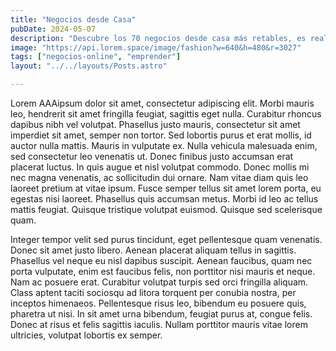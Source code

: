 ```yaml
---
title: "Negocios desde Casa"
pubDate: 2024-05-07
description: "Descubre los 70 negocios desde casa más retables, es real"
image: "https://api.lorem.space/image/fashion?w=640&h=480&r=3027"
tags: ["negocios-online", "emprender"]
layout: "../../layouts/Posts.astro"

---
```


 Lorem AAAipsum dolor sit amet, consectetur adipiscing elit. Morbi mauris leo, hendrerit sit amet fringilla feugiat, sagittis eget nulla. Curabitur rhoncus dapibus nibh vel volutpat. Phasellus justo mauris, consectetur sit amet imperdiet sit amet, semper non tortor. Sed lobortis purus et erat mollis, id auctor nulla mattis. Mauris in vulputate ex. Nulla vehicula malesuada enim, sed consectetur leo venenatis ut. Donec finibus justo accumsan erat placerat luctus. In quis augue et nisl volutpat commodo. Donec mollis mi nec magna venenatis, ac sollicitudin dui ornare. Nam vitae diam quis leo laoreet pretium at vitae ipsum. Fusce semper tellus sit amet lorem porta, eu egestas nisi laoreet. Phasellus quis accumsan metus. Morbi id leo ac tellus mattis feugiat. Quisque tristique volutpat euismod. Quisque sed scelerisque quam.

Integer tempor velit sed purus tincidunt, eget pellentesque quam venenatis. Donec sit amet justo libero. Aenean placerat aliquam tellus in sagittis. Phasellus vel neque eu nisl dapibus suscipit. Aenean faucibus, quam nec porta vulputate, enim est faucibus felis, non porttitor nisi mauris et neque. Nam ac posuere erat. Curabitur volutpat turpis sed orci fringilla aliquam. Class aptent taciti sociosqu ad litora torquent per conubia nostra, per inceptos himenaeos. Pellentesque risus leo, bibendum eu posuere quis, pharetra ut nisi. In sit amet urna bibendum, feugiat purus at, congue felis. Donec at risus et felis sagittis iaculis. Nullam porttitor mauris vitae lorem ultricies, volutpat lobortis ex semper.
